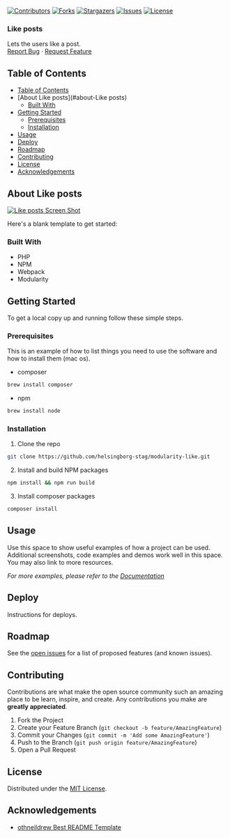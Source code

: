 <!-- SHIELDS -->
[![Contributors][contributors-shield]][contributors-url]
[![Forks][forks-shield]][forks-url]
[![Stargazers][stars-shield]][stars-url]
[![Issues][issues-shield]][issues-url]
[![License][license-shield]][license-url]

<h3>Like posts</h3>
<p>
  Lets the users like a post.
  <br />
  <a href="https://github.com/helsingborg-stad/modularity-like/issues">Report Bug</a>
  ·
  <a href="https://github.com/helsingborg-stad/modularity-like/issues">Request Feature</a>
</p>

## Table of Contents
- [Table of Contents](#table-of-contents)
- [About Like posts](#about-Like posts)
  - [Built With](#built-with)
- [Getting Started](#getting-started)
  - [Prerequisites](#prerequisites)
  - [Installation](#installation)
- [Usage](#usage)
- [Deploy](#deploy)
- [Roadmap](#roadmap)
- [Contributing](#contributing)
- [License](#license)
- [Acknowledgements](#acknowledgements)

## About Like posts

[![Like posts Screen Shot][product-screenshot]](https://example.com)

Here's a blank template to get started:

### Built With

* PHP
* NPM
* Webpack
* Modularity

## Getting Started

To get a local copy up and running follow these simple steps.

### Prerequisites

This is an example of how to list things you need to use the software and how to install them (mac os).
* composer
```sh
brew install composer
```
* npm
```sh
brew install node
```
### Installation

1. Clone the repo
```sh
git clone https://github.com/helsingborg-stag/modularity-like.git
```
2. Install and build NPM packages
```sh
npm install && npm run build
```
3. Install composer packages
```sh
composer install
```

## Usage

Use this space to show useful examples of how a project can be used. Additional screenshots, code examples and demos work well in this space. You may also link to more resources.

_For more examples, please refer to the [Documentation](https://example.com)_

## Deploy

Instructions for deploys.

## Roadmap

See the [open issues][issues-url] for a list of proposed features (and known issues).

## Contributing

Contributions are what make the open source community such an amazing place to be learn, inspire, and create. Any contributions you make are **greatly appreciated**.

1. Fork the Project
2. Create your Feature Branch (`git checkout -b feature/AmazingFeature`)
3. Commit your Changes (`git commit -m 'Add some AmazingFeature'`)
4. Push to the Branch (`git push origin feature/AmazingFeature`)
5. Open a Pull Request

## License

Distributed under the [MIT License][license-url].

## Acknowledgements

- [othneildrew Best README Template](https://github.com/othneildrew/Best-README-Template)


<!-- MARKDOWN LINKS & IMAGES -->
<!-- https://www.markdownguide.org/basic-syntax/#reference-style-links -->
[contributors-shield]: https://img.shields.io/github/contributors/NiclasNorin/like-posts.svg?style=flat-square
[contributors-url]: https://github.com/NiclasNorin/like-posts/graphs/contributors
[forks-shield]: https://img.shields.io/github/forks/NiclasNorin/like-posts.svg?style=flat-square
[forks-url]: https://github.com/NiclasNorin/like-posts/network/members
[stars-shield]: https://img.shields.io/github/stars/NiclasNorin/like-posts.svg?style=flat-square
[stars-url]: https://github.com/NiclasNorin/like-posts/stargazers
[issues-shield]: https://img.shields.io/github/issues/NiclasNorin/like-posts.svg?style=flat-square
[issues-url]: https://github.com/NiclasNorin/like-posts/issues
[license-shield]: https://img.shields.io/github/license/NiclasNorin/like-posts.svg?style=flat-square
[license-url]: https://raw.githubusercontent.com/NiclasNorin/like-posts/master/LICENSE
[product-screenshot]: images/screenshot.png

